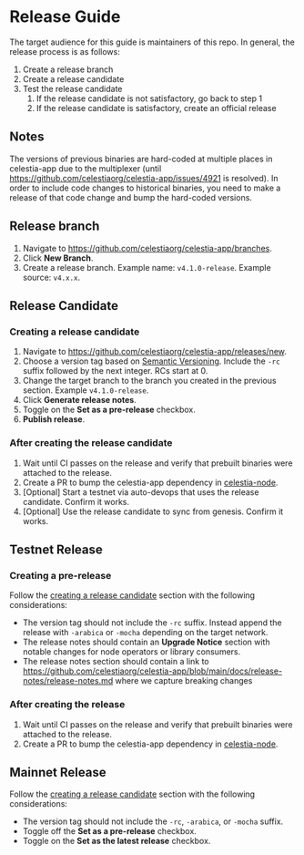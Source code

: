# Release Guide

The target audience for this guide is maintainers of this repo. In general, the release process is as follows:

1. Create a release branch
1. Create a release candidate
1. Test the release candidate
    1. If the release candidate is not satisfactory, go back to step 1
    1. If the release candidate is satisfactory, create an official release

## Notes

The versions of previous binaries are hard-coded at multiple places in celestia-app due to the multiplexer (until https://github.com/celestiaorg/celestia-app/issues/4921 is resolved). In order to include code changes to historical binaries, you need to make a release of that code change and bump the hard-coded versions.

## Release branch

1. Navigate to <https://github.com/celestiaorg/celestia-app/branches>.
2. Click **New Branch**.
3. Create a release branch. Example name: `v4.1.0-release`. Example source: `v4.x.x`.

## Release Candidate

### Creating a release candidate

1. Navigate to <https://github.com/celestiaorg/celestia-app/releases/new>.
1. Choose a version tag based on [Semantic Versioning](https://semver.org/). Include the `-rc` suffix followed by the next integer. RCs start at 0.
1. Change the target branch to the branch you created in the previous section. Example `v4.1.0-release`.
1. Click **Generate release notes**.
1. Toggle on the **Set as a pre-release** checkbox.
1. **Publish release**.

### After creating the release candidate

1. Wait until CI passes on the release and verify that prebuilt binaries were attached to the release.
1. Create a PR to bump the celestia-app dependency in [celestia-node](https://github.com/celestiaorg/celestia-node).
1. [Optional] Start a testnet via auto-devops that uses the release candidate. Confirm it works.
1. [Optional] Use the release candidate to sync from genesis. Confirm it works.

## Testnet Release

### Creating a pre-release

Follow the [creating a release candidate](#creating-a-release-candidate) section with the following considerations:

- The version tag should not include the `-rc` suffix. Instead append the release with `-arabica` or `-mocha` depending on the target network.
- The release notes should contain an **Upgrade Notice** section with notable changes for node operators or library consumers.
- The release notes section should contain a link to <https://github.com/celestiaorg/celestia-app/blob/main/docs/release-notes/release-notes.md> where we capture breaking changes

### After creating the release

1. Wait until CI passes on the release and verify that prebuilt binaries were attached to the release.
1. Create a PR to bump the celestia-app dependency in [celestia-node](https://github.com/celestiaorg/celestia-node).

## Mainnet Release

Follow the [creating a release candidate](#creating-a-release-candidate) section with the following considerations:

- The version tag should not include the `-rc`, `-arabica`, or `-mocha` suffix.
- Toggle off the **Set as a pre-release** checkbox.
- Toggle on the **Set as the latest release** checkbox.
